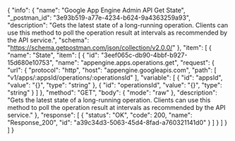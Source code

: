 {
  "info": {
    "name": "Google App Engine Admin API Get State",
    "_postman_id": "3e93b519-a77e-4234-b624-9a4363259a93",
    "description": "Gets the latest state of a long-running operation. Clients can use this method to poll the operation result at intervals as recommended by the API service.",
    "schema": "https://schema.getpostman.com/json/collection/v2.0.0/"
  },
  "item": [
    {
      "name": "State",
      "item": [
        {
          "id": "3eef065c-db90-4bbf-b927-15d680e10753",
          "name": "appengine.apps.operations.get",
          "request": {
            "url": {
              "protocol": "http",
              "host": "appengine.googleapis.com",
              "path": [
                "v1/apps/:appsId/operations/:operationsId"
              ],
              "variable": [
                {
                  "id": "appsId",
                  "value": "{}",
                  "type": "string"
                },
                {
                  "id": "operationsId",
                  "value": "{}",
                  "type": "string"
                }
              ]
            },
            "method": "GET",
            "body": {
              "mode": "raw"
            },
            "description": "Gets the latest state of a long-running operation. Clients can use this method to poll the operation result at intervals as recommended by the API service."
          },
          "response": [
            {
              "status": "OK",
              "code": 200,
              "name": "Response_200",
              "id": "a39c34d3-5063-45d4-8fad-a760321141d0"
            }
          ]
        }
      ]
    }
  ]
}